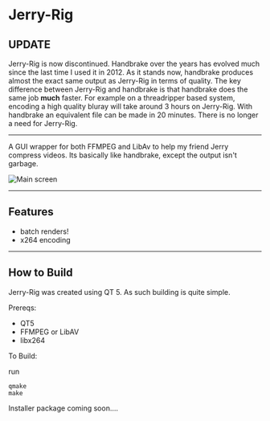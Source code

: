 # Jerry-Rig

## UPDATE
Jerry-Rig is now discontinued. Handbrake over the years has evolved much since the last time I used it in 2012. As it stands now, handbrake produces almost the exact same output as Jerry-Rig in terms of quality. The key difference between Jerry-Rig and handbrake is that handbrake does the same job **much** faster. For example on a threadripper based system, encoding a high quality bluray will take around 3 hours on Jerry-Rig. With handbrake an equivalent file can be made in 20 minutes. There is no longer a need for Jerry-Rig.

---------------


A GUI wrapper for both FFMPEG and LibAv to help my friend Jerry compress videos. Its basically like handbrake, except the output isn't garbage.

![Main screen](https://random-hackery.net/gitImages/Jerry-Rig/jrMain.png) 

***
## Features
- batch renders!
- x264 encoding

***
## How to Build
Jerry-Rig was created using QT 5. As such building is quite simple. 

Prereqs:

- QT5
- FFMPEG or LibAV
- libx264

To Build:

run

	qmake
	make

Installer package coming soon....


